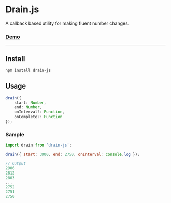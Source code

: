 # Drain.js

A callback based utility for making fluent number changes.

### [Demo](https://codesandbox.io/s/drain-js-react-demo-crzyu)

---

## Install

```sh
npm install drain-js
```

## Usage

```ts
drain({ 
    start: Number, 
    end: Number, 
    onInterval?: Function, 
    onComplete?: Function 
});
```

### Sample

```js
import drain from 'drain-js';

drain({ start: 3000, end: 2750, onInterval: console.log });

// Output
2906
2812
2803
...
2752
2751
2750
```
